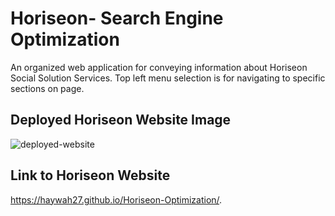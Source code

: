 # Horiseon- Search Engine Optimization
An organized web application for conveying information about Horiseon Social Solution Services.
Top left menu selection is for navigating to specific sections on page.

## Deployed Horiseon Website Image
<img src="./assets/images/Horiseon-Live-Screenshot.png" alt="deployed-website">

## Link to Horiseon Website
https://haywah27.github.io/Horiseon-Optimization/.

